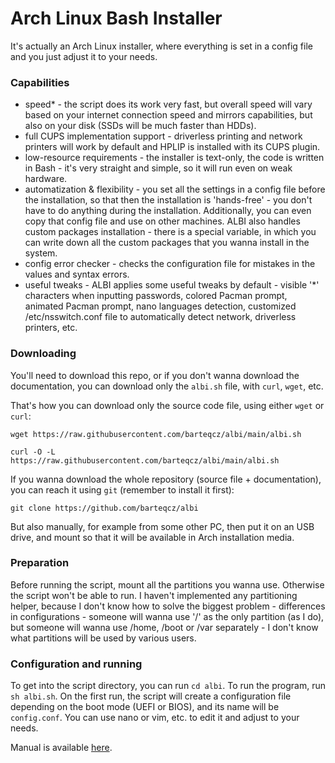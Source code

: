 # Arch Linux Bash Installer
It's actually an Arch Linux installer, where everything is set in a config file and you just adjust it to your needs.

### Capabilities
- speed* - the script does its work very fast, but overall speed will vary based on your internet connection speed and mirrors capabilities, but also on your disk (SSDs will be much faster than HDDs).
- full CUPS implementation support - driverless printing and network printers will work by default and HPLIP is installed with its CUPS plugin.
- low-resource requirements - the installer is text-only, the code is written in Bash - it's very straight and simple, so it will run even on weak hardware.
- automatization & flexibility - you set all the settings in a config file before the installation, so that then the installation is 'hands-free' - you don't have to do anything during the installation. Additionally, you can even copy that config file and use on other machines. ALBI also handles custom packages installation - there is a special variable, in which you can write down all the custom packages that you wanna install in the system.
- config error checker - checks the configuration file for mistakes in the values and syntax errors.
- useful tweaks - ALBI applies some useful tweaks by default - visible '*' characters when inputting passwords, colored Pacman prompt, animated Pacman prompt, nano languages detection, customized /etc/nsswitch.conf file to automatically detect network, driverless printers, etc.

### Downloading
You'll need to download this repo, or if you don't wanna download the documentation, you can download only the `albi.sh` file, with `curl`, `wget`, etc.

That's how you can download only the source code file, using either `wget` or `curl`:

`wget https://raw.githubusercontent.com/barteqcz/albi/main/albi.sh`

`curl -O -L https://raw.githubusercontent.com/barteqcz/albi/main/albi.sh`

If you wanna download the whole repository (source file + documentation), you can reach it using `git` (remember to install it first):

`git clone https://github.com/barteqcz/albi`

But also manually, for example from some other PC, then put it on an USB drive, and mount so that it will be available in Arch installation media.

### Preparation
Before running the script, mount all the partitions you wanna use. Otherwise the script won't be able to run. I haven't implemented any partitioning helper, because I don't know how to solve the biggest problem - differences in configurations - someone will wanna use '/' as the only partition (as I do), but someone will wanna use /home, /boot or /var separately - I don't know what partitions will be used by various users.

### Configuration and running
To get into the script directory, you can run `cd albi`. To run the program, run `sh albi.sh`. On the first run, the script will create a configuration file depending on the boot mode (UEFI or BIOS), and its name will be `config.conf`. You can use nano or vim, etc. to edit it and adjust to your needs.

Manual is available [here](https://github.com/barteqcz/albi/blob/main/docs/manual.txt).
